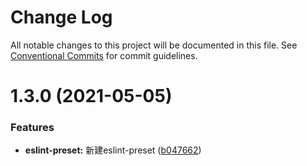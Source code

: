 # Change Log

All notable changes to this project will be documented in this file.
See [Conventional Commits](https://conventionalcommits.org) for commit guidelines.

# 1.3.0 (2021-05-05)


### Features

* **eslint-preset:** 新建eslint-preset ([b047662](https://github.com/noshower/frontend-presets/commit/b047662e26a304ba8b956281c5e17636b942fa65))
